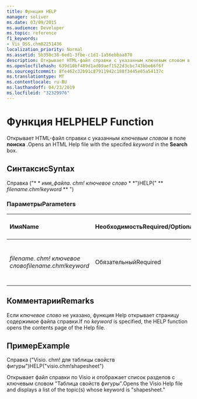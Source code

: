 ```yaml
---
title: Функция HELP
manager: soliver
ms.date: 03/09/2015
ms.audience: Developer
ms.topic: reference
f1_keywords:
- Vis_DSS.chm82251436
localization_priority: Normal
ms.assetid: 5b358c38-6ed1-3fbe-c1d1-1a56ebbaa870
description: Открывает HTML-файл справки с указанным ключевым словом в поле поиска.
ms.openlocfilehash: 639d10bf489d1ad09aef1522d3cbc743bbe66f6f
ms.sourcegitcommit: 8fe462c32b91c87911942c188f3445e85a54137c
ms.translationtype: MT
ms.contentlocale: ru-RU
ms.lasthandoff: 04/23/2019
ms.locfileid: "32329976"
---
```

# <a name="help-function"></a><span data-ttu-id="ffbfb-103">Функция HELP</span><span class="sxs-lookup"><span data-stu-id="ffbfb-103">HELP Function</span></span>

<span data-ttu-id="ffbfb-104">Открывает HTML-файл справки с указанным *ключевым словом* в поле **поиска** .</span><span class="sxs-lookup"><span data-stu-id="ffbfb-104">Opens an HTML Help file with the specifed  *keyword*  in the **Search** box.</span></span> 
  
## <a name="syntax"></a><span data-ttu-id="ffbfb-105">Синтаксис</span><span class="sxs-lookup"><span data-stu-id="ffbfb-105">Syntax</span></span>

<span data-ttu-id="ffbfb-106">Справка ("\* \* *имя_файла. chm! ключевое слово* \* \*")</span><span class="sxs-lookup"><span data-stu-id="ffbfb-106">HELP(" \*\* *filename.chm!keyword* \*\* ")</span></span> 
  
### <a name="parameters"></a><span data-ttu-id="ffbfb-107">Параметры</span><span class="sxs-lookup"><span data-stu-id="ffbfb-107">Parameters</span></span>

|<span data-ttu-id="ffbfb-108">**Имя**</span><span class="sxs-lookup"><span data-stu-id="ffbfb-108">**Name**</span></span>|<span data-ttu-id="ffbfb-109">**Необходимость**</span><span class="sxs-lookup"><span data-stu-id="ffbfb-109">**Required/Optional**</span></span>|<span data-ttu-id="ffbfb-110">**Тип данных**</span><span class="sxs-lookup"><span data-stu-id="ffbfb-110">**Data Type**</span></span>|<span data-ttu-id="ffbfb-111">**Описание**</span><span class="sxs-lookup"><span data-stu-id="ffbfb-111">**Description**</span></span>|
|:-----|:-----|:-----|:-----|
| <span data-ttu-id="ffbfb-112">_filename. chm! ключевое слово_</span><span class="sxs-lookup"><span data-stu-id="ffbfb-112">_filename.chm!keyword_</span></span> <br/> |<span data-ttu-id="ffbfb-113">Обязательный</span><span class="sxs-lookup"><span data-stu-id="ffbfb-113">Required</span></span>  <br/> |<span data-ttu-id="ffbfb-114">**String**</span><span class="sxs-lookup"><span data-stu-id="ffbfb-114">**String**</span></span> <br/> | <span data-ttu-id="ffbfb-115">Имя файла справки и ключевое слово для поиска.</span><span class="sxs-lookup"><span data-stu-id="ffbfb-115">The filename of the Help file and the keyword to search for.</span></span>  <br/> |
   
## <a name="remarks"></a><span data-ttu-id="ffbfb-116">Комментарии</span><span class="sxs-lookup"><span data-stu-id="ffbfb-116">Remarks</span></span>

<span data-ttu-id="ffbfb-117">Если *ключевое слово* не указано, функция Help открывает страницу содержимое файла справки.</span><span class="sxs-lookup"><span data-stu-id="ffbfb-117">If no  *keyword*  is specified, the HELP function opens the contents page of the Help file.</span></span> 
  
## <a name="example"></a><span data-ttu-id="ffbfb-118">Пример</span><span class="sxs-lookup"><span data-stu-id="ffbfb-118">Example</span></span>

<span data-ttu-id="ffbfb-119">Справка ("Visio. chm! для таблицы свойств фигуры")</span><span class="sxs-lookup"><span data-stu-id="ffbfb-119">HELP("visio.chm!shapesheet")</span></span> 
  
<span data-ttu-id="ffbfb-120">Открывает файл справки по Visio и отображает список разделов с ключевым словом "Таблица свойств фигуры".</span><span class="sxs-lookup"><span data-stu-id="ffbfb-120">Opens the Visio Help file and displays a list of the topic(s) whose keyword is "shapesheet."</span></span> 
  

